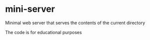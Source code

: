 # mini-server
Minimal web server that serves the contents of the current directory

The code is for educational purposes
